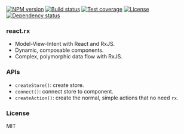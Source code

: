 
[![NPM version][npm-img]][npm-url]
[![Build status][travis-img]][travis-url]
[![Test coverage][coveralls-img]][coveralls-url]
[![License][license-img]][license-url]
[![Dependency status][david-img]][david-url]

### react.rx

* Model-View-Intent with React and RxJS.
* Dynamic, composable components.
* Complex, polymorphic data flow with RxJS.

### APIs

* `createStore()`: create store.
* `connect()`: connect store to component.
* `createAction()`: create the normal, simple actions that no need `rx`.

### License
MIT

[npm-img]: https://img.shields.io/npm/v/react.rx.svg?style=flat-square
[npm-url]: https://npmjs.org/package/react.rx
[travis-img]: https://img.shields.io/travis/coderhaoxin/react.rx.svg?style=flat-square
[travis-url]: https://travis-ci.org/coderhaoxin/react.rx
[coveralls-img]: https://img.shields.io/coveralls/coderhaoxin/react.rx.svg?style=flat-square
[coveralls-url]: https://coveralls.io/r/coderhaoxin/react.rx?branch=master
[license-img]: http://img.shields.io/badge/license-MIT-green.svg?style=flat-square
[license-url]: http://opensource.org/licenses/MIT
[david-img]: https://img.shields.io/david/coderhaoxin/react.rx.svg?style=flat-square
[david-url]: https://david-dm.org/coderhaoxin/react.rx
